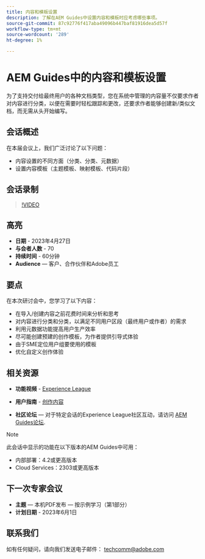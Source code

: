 ```yaml
---
title: 内容和模板设置
description: 了解在AEM Guides中设置内容和模板时应考虑哪些事项。
source-git-commit: 87c92776f417aba49096b447baf81916dea5d57f
workflow-type: tm+mt
source-wordcount: '289'
ht-degree: 1%

---
```


# AEM Guides中的内容和模板设置

为了支持交付给最终用户的各种文档类型，您在系统中管理的内容量不仅要求作者对内容进行分类，以便在需要时轻松跟踪和更改，还要求作者能够创建新/类似文档，而无需从头开始编写。


## 会话概述

在本届会议上，我们广泛讨论了以下问题：
- 内容设置的不同方面（分类、分类、元数据）
- 设置内容模板（主题模板、映射模板、代码片段）



## 会话录制

>[!VIDEO](https://video.tv.adobe.com/v/3419004/guides-templates-author-templates?quality=12&learn=on)


## 高亮

- **日期** - 2023年4月27日
- **与会者人数** - 70
- **持续时间** - 60分钟
- **Audience**  — 客户、合作伙伴和Adobe员工


## 要点

在本次研讨会中，您学习了以下内容：
- 在导入/创建内容之前花费时间来分析和思考
- 对内容进行分类和分类，以满足不同用户区段（最终用户或作者）的需求
- 利用元数据功能提高用户生产效率
- 尽可能创建预建的创作模板，为作者提供引导式体验
- 由于SME定位用户组要使用的模板
- 优化自定义创作体验



## 相关资源

- **功能视频** -  [Experience League](https://experienceleague.adobe.com/docs/experience-manager-guides-learn/videos/advanced-user-guide/folder-profiles.html)

- **用户指南** - [创作内容](https://help.adobe.com/en_US/xml-documentation-for-adobe-experience-manager/index.html#t=DXML-master-map%2Freports-intro.html)

- **社区论坛**  — 对于特定会话的Experience League社区互动，请访问  [AEM Guides论坛](https://experienceleaguecommunities.adobe.com/t5/experience-manager-guides/bd-p/xml-documentation-discussions).

>[!NOTE]
>
> 此会话中显示的功能在以下版本的AEM Guides中可用：
> - 内部部署：4.2或更高版本
> - Cloud Services：2303或更高版本



## 下一次专家会议

- **主题**  — 本机PDF发布 — 按示例学习（第1部分）
- **计划日期** - 2023年6月1日


## 联系我们

如有任何疑问，请向我们发送电子邮件： <techcomm@adobe.com>
